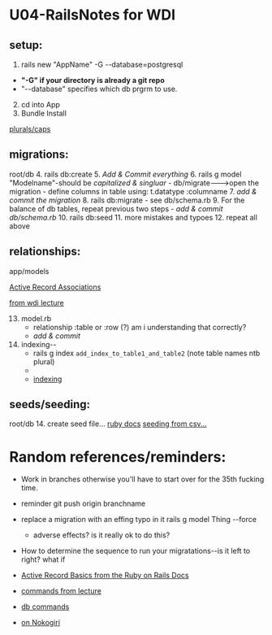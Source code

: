 # U04-RailsNotes for WDI

## setup:
1.  rails new "AppName" -G --database=postgresql
  - **"-G" if your directory is already a git repo**
  - "--database" specifies which db prgrm to use.  
2.  cd into App
3.  Bundle Install

[plurals/caps](https://git.generalassemb.ly/wdi-nyc-thundercats/LECTURE_U04_D05_Active-Record#pluralization)

## migrations:
root/db
4.  rails db:create
5.  *Add & Commit everything*
6.  rails g model "Modelname"-should be *capitalized & singluar*
     - db/migrate--->open the migration
     - define columns in table using:
          t.datatype :columname
7.  *add & commit the migration*
8.  rails db:migrate
      - see db/schema.rb
9.  For the balance of db tables, repeat previous two steps
      - *add & commit db/schema.rb*
10.  rails db:seed
11.  more mistakes and typoes
12.  repeat all above

## relationships:
app/models

[Active Record Associations](http://guides.rubyonrails.org/association_basics.html#choosing-between-has_many-through-and-has_and_belongs_to_many)

[from wdi lecture](https://git.generalassemb.ly/wdi-nyc-thundercats/LECTURE_U04_D05_Active-Record#relations-and-models)

13.  model.rb
     - relationship :table or :row (?) am i understanding that correctly?
     - *add & commit*
14.  indexing--
      - rails g index `add_index_to_table1_and_table2` (note table names ntb plural)
      - 
      - [indexing](http://rny.io/rails/postgresql/2013/08/20/postgresql-indexing-in-rails.html)


## seeds/seeding:
root/db
14.  create seed file...
[ruby docs](http://edgeguides.rubyonrails.org/active_record_migrations.html#migrations-and-seed-data)
[seeding from csv...](https://gist.github.com/arjunvenkat/1115bc41bf395a162084)


# Random references/reminders:
  - Work in branches otherwise you'll have to start over for the 35th fucking time.
  
  - reminder git push origin branchname
  - replace a migration with an effing typo in it rails g model Thing --force
      - adverse effects?  is it really ok to do this?
  
  - How to determine the sequence to run your migratations--is it left to right?  what if 

  - [Active Record Basics from the Ruby on Rails Docs](http://guides.rubyonrails.org/active_record_basics.html)
  - [commands from lecture](https://git.generalassemb.ly/wdi-nyc-thundercats/LECTURE_U04_D05_Active-Record#commands-to-know)
  - [db commands](https://jacopretorius.net/2014/02/all-rails-db-rake-tasks-and-what-they-do.html)
  - [on Nokogiri](https://codedump.io/share/tpZIx2NrDD6v/1)
